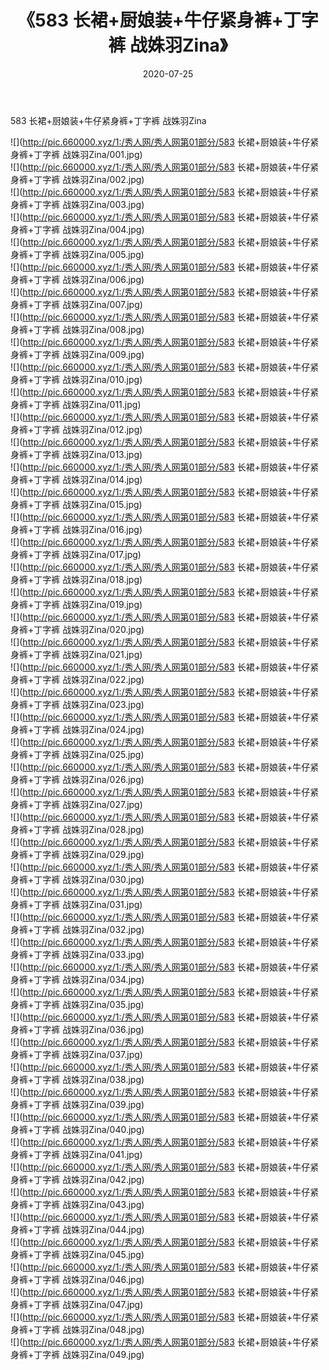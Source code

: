 ﻿---
layout: post
title:  《583 长裙+厨娘装+牛仔紧身裤+丁字裤 战姝羽Zina》
date:   2020-07-25
img: http://pic.660000.xyz/1:/秀人网/秀人网第01部分/583 长裙+厨娘装+牛仔紧身裤+丁字裤 战姝羽Zina/000.jpg
categories: [美女, 清纯, 唯美]
---

583 长裙+厨娘装+牛仔紧身裤+丁字裤 战姝羽Zina

  ![](http://pic.660000.xyz/1:/秀人网/秀人网第01部分/583 长裙+厨娘装+牛仔紧身裤+丁字裤 战姝羽Zina/001.jpg) <br> ![](http://pic.660000.xyz/1:/秀人网/秀人网第01部分/583 长裙+厨娘装+牛仔紧身裤+丁字裤 战姝羽Zina/002.jpg) <br> ![](http://pic.660000.xyz/1:/秀人网/秀人网第01部分/583 长裙+厨娘装+牛仔紧身裤+丁字裤 战姝羽Zina/003.jpg) <br> ![](http://pic.660000.xyz/1:/秀人网/秀人网第01部分/583 长裙+厨娘装+牛仔紧身裤+丁字裤 战姝羽Zina/004.jpg) <br> ![](http://pic.660000.xyz/1:/秀人网/秀人网第01部分/583 长裙+厨娘装+牛仔紧身裤+丁字裤 战姝羽Zina/005.jpg) <br> ![](http://pic.660000.xyz/1:/秀人网/秀人网第01部分/583 长裙+厨娘装+牛仔紧身裤+丁字裤 战姝羽Zina/006.jpg) <br> ![](http://pic.660000.xyz/1:/秀人网/秀人网第01部分/583 长裙+厨娘装+牛仔紧身裤+丁字裤 战姝羽Zina/007.jpg) <br> ![](http://pic.660000.xyz/1:/秀人网/秀人网第01部分/583 长裙+厨娘装+牛仔紧身裤+丁字裤 战姝羽Zina/008.jpg) <br> ![](http://pic.660000.xyz/1:/秀人网/秀人网第01部分/583 长裙+厨娘装+牛仔紧身裤+丁字裤 战姝羽Zina/009.jpg) <br> ![](http://pic.660000.xyz/1:/秀人网/秀人网第01部分/583 长裙+厨娘装+牛仔紧身裤+丁字裤 战姝羽Zina/010.jpg) <br> ![](http://pic.660000.xyz/1:/秀人网/秀人网第01部分/583 长裙+厨娘装+牛仔紧身裤+丁字裤 战姝羽Zina/011.jpg) <br> ![](http://pic.660000.xyz/1:/秀人网/秀人网第01部分/583 长裙+厨娘装+牛仔紧身裤+丁字裤 战姝羽Zina/012.jpg) <br> ![](http://pic.660000.xyz/1:/秀人网/秀人网第01部分/583 长裙+厨娘装+牛仔紧身裤+丁字裤 战姝羽Zina/013.jpg) <br> ![](http://pic.660000.xyz/1:/秀人网/秀人网第01部分/583 长裙+厨娘装+牛仔紧身裤+丁字裤 战姝羽Zina/014.jpg) <br> ![](http://pic.660000.xyz/1:/秀人网/秀人网第01部分/583 长裙+厨娘装+牛仔紧身裤+丁字裤 战姝羽Zina/015.jpg) <br> ![](http://pic.660000.xyz/1:/秀人网/秀人网第01部分/583 长裙+厨娘装+牛仔紧身裤+丁字裤 战姝羽Zina/016.jpg) <br> ![](http://pic.660000.xyz/1:/秀人网/秀人网第01部分/583 长裙+厨娘装+牛仔紧身裤+丁字裤 战姝羽Zina/017.jpg) <br> ![](http://pic.660000.xyz/1:/秀人网/秀人网第01部分/583 长裙+厨娘装+牛仔紧身裤+丁字裤 战姝羽Zina/018.jpg) <br> ![](http://pic.660000.xyz/1:/秀人网/秀人网第01部分/583 长裙+厨娘装+牛仔紧身裤+丁字裤 战姝羽Zina/019.jpg) <br> ![](http://pic.660000.xyz/1:/秀人网/秀人网第01部分/583 长裙+厨娘装+牛仔紧身裤+丁字裤 战姝羽Zina/020.jpg) <br> ![](http://pic.660000.xyz/1:/秀人网/秀人网第01部分/583 长裙+厨娘装+牛仔紧身裤+丁字裤 战姝羽Zina/021.jpg) <br> ![](http://pic.660000.xyz/1:/秀人网/秀人网第01部分/583 长裙+厨娘装+牛仔紧身裤+丁字裤 战姝羽Zina/022.jpg) <br> ![](http://pic.660000.xyz/1:/秀人网/秀人网第01部分/583 长裙+厨娘装+牛仔紧身裤+丁字裤 战姝羽Zina/023.jpg) <br> ![](http://pic.660000.xyz/1:/秀人网/秀人网第01部分/583 长裙+厨娘装+牛仔紧身裤+丁字裤 战姝羽Zina/024.jpg) <br> ![](http://pic.660000.xyz/1:/秀人网/秀人网第01部分/583 长裙+厨娘装+牛仔紧身裤+丁字裤 战姝羽Zina/025.jpg) <br> ![](http://pic.660000.xyz/1:/秀人网/秀人网第01部分/583 长裙+厨娘装+牛仔紧身裤+丁字裤 战姝羽Zina/026.jpg) <br> ![](http://pic.660000.xyz/1:/秀人网/秀人网第01部分/583 长裙+厨娘装+牛仔紧身裤+丁字裤 战姝羽Zina/027.jpg) <br> ![](http://pic.660000.xyz/1:/秀人网/秀人网第01部分/583 长裙+厨娘装+牛仔紧身裤+丁字裤 战姝羽Zina/028.jpg) <br> ![](http://pic.660000.xyz/1:/秀人网/秀人网第01部分/583 长裙+厨娘装+牛仔紧身裤+丁字裤 战姝羽Zina/029.jpg) <br> ![](http://pic.660000.xyz/1:/秀人网/秀人网第01部分/583 长裙+厨娘装+牛仔紧身裤+丁字裤 战姝羽Zina/030.jpg) <br> ![](http://pic.660000.xyz/1:/秀人网/秀人网第01部分/583 长裙+厨娘装+牛仔紧身裤+丁字裤 战姝羽Zina/031.jpg) <br> ![](http://pic.660000.xyz/1:/秀人网/秀人网第01部分/583 长裙+厨娘装+牛仔紧身裤+丁字裤 战姝羽Zina/032.jpg) <br> ![](http://pic.660000.xyz/1:/秀人网/秀人网第01部分/583 长裙+厨娘装+牛仔紧身裤+丁字裤 战姝羽Zina/033.jpg) <br> ![](http://pic.660000.xyz/1:/秀人网/秀人网第01部分/583 长裙+厨娘装+牛仔紧身裤+丁字裤 战姝羽Zina/034.jpg) <br> ![](http://pic.660000.xyz/1:/秀人网/秀人网第01部分/583 长裙+厨娘装+牛仔紧身裤+丁字裤 战姝羽Zina/035.jpg) <br> ![](http://pic.660000.xyz/1:/秀人网/秀人网第01部分/583 长裙+厨娘装+牛仔紧身裤+丁字裤 战姝羽Zina/036.jpg) <br> ![](http://pic.660000.xyz/1:/秀人网/秀人网第01部分/583 长裙+厨娘装+牛仔紧身裤+丁字裤 战姝羽Zina/037.jpg) <br> ![](http://pic.660000.xyz/1:/秀人网/秀人网第01部分/583 长裙+厨娘装+牛仔紧身裤+丁字裤 战姝羽Zina/038.jpg) <br> ![](http://pic.660000.xyz/1:/秀人网/秀人网第01部分/583 长裙+厨娘装+牛仔紧身裤+丁字裤 战姝羽Zina/039.jpg) <br> ![](http://pic.660000.xyz/1:/秀人网/秀人网第01部分/583 长裙+厨娘装+牛仔紧身裤+丁字裤 战姝羽Zina/040.jpg) <br> ![](http://pic.660000.xyz/1:/秀人网/秀人网第01部分/583 长裙+厨娘装+牛仔紧身裤+丁字裤 战姝羽Zina/041.jpg) <br> ![](http://pic.660000.xyz/1:/秀人网/秀人网第01部分/583 长裙+厨娘装+牛仔紧身裤+丁字裤 战姝羽Zina/042.jpg) <br> ![](http://pic.660000.xyz/1:/秀人网/秀人网第01部分/583 长裙+厨娘装+牛仔紧身裤+丁字裤 战姝羽Zina/043.jpg) <br> ![](http://pic.660000.xyz/1:/秀人网/秀人网第01部分/583 长裙+厨娘装+牛仔紧身裤+丁字裤 战姝羽Zina/044.jpg) <br> ![](http://pic.660000.xyz/1:/秀人网/秀人网第01部分/583 长裙+厨娘装+牛仔紧身裤+丁字裤 战姝羽Zina/045.jpg) <br> ![](http://pic.660000.xyz/1:/秀人网/秀人网第01部分/583 长裙+厨娘装+牛仔紧身裤+丁字裤 战姝羽Zina/046.jpg) <br> ![](http://pic.660000.xyz/1:/秀人网/秀人网第01部分/583 长裙+厨娘装+牛仔紧身裤+丁字裤 战姝羽Zina/047.jpg) <br> ![](http://pic.660000.xyz/1:/秀人网/秀人网第01部分/583 长裙+厨娘装+牛仔紧身裤+丁字裤 战姝羽Zina/048.jpg) <br> ![](http://pic.660000.xyz/1:/秀人网/秀人网第01部分/583 长裙+厨娘装+牛仔紧身裤+丁字裤 战姝羽Zina/049.jpg) <br>